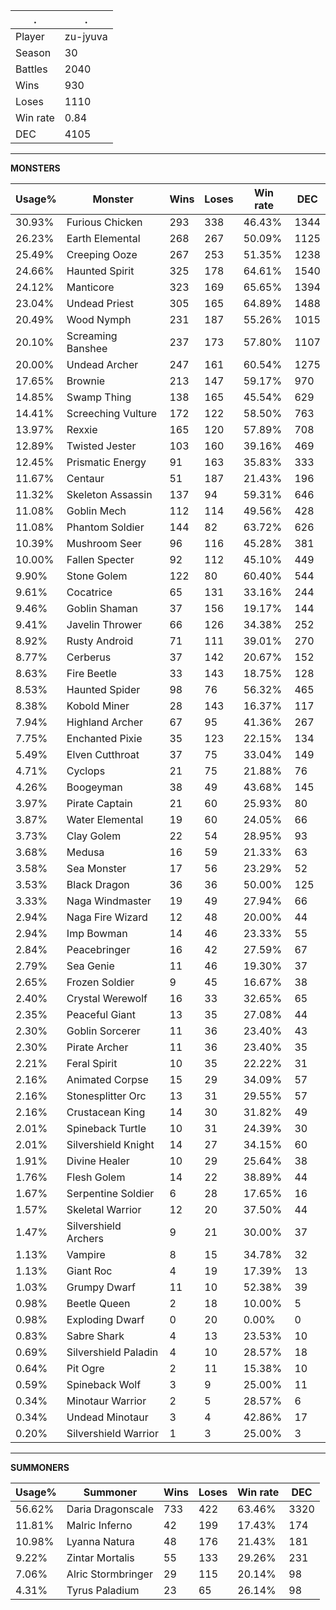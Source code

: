 .|.
|-|-
Player|zu-jyuva
Season|30
Battles|2040
Wins|930
Loses|1110
Win rate|0.84
DEC|4105

---
**MONSTERS**

Usage%|Monster|Wins|Loses|Win rate|DEC|
-|-|-|-|-|-|
30.93%|Furious Chicken|293|338|46.43%|1344|
26.23%|Earth Elemental|268|267|50.09%|1125|
25.49%|Creeping Ooze|267|253|51.35%|1238|
24.66%|Haunted Spirit|325|178|64.61%|1540|
24.12%|Manticore|323|169|65.65%|1394|
23.04%|Undead Priest|305|165|64.89%|1488|
20.49%|Wood Nymph|231|187|55.26%|1015|
20.10%|Screaming Banshee|237|173|57.80%|1107|
20.00%|Undead Archer|247|161|60.54%|1275|
17.65%|Brownie|213|147|59.17%|970|
14.85%|Swamp Thing|138|165|45.54%|629|
14.41%|Screeching Vulture|172|122|58.50%|763|
13.97%|Rexxie|165|120|57.89%|708|
12.89%|Twisted Jester|103|160|39.16%|469|
12.45%|Prismatic Energy|91|163|35.83%|333|
11.67%|Centaur|51|187|21.43%|196|
11.32%|Skeleton Assassin|137|94|59.31%|646|
11.08%|Goblin Mech|112|114|49.56%|428|
11.08%|Phantom Soldier|144|82|63.72%|626|
10.39%|Mushroom Seer|96|116|45.28%|381|
10.00%|Fallen Specter|92|112|45.10%|449|
9.90%|Stone Golem|122|80|60.40%|544|
9.61%|Cocatrice|65|131|33.16%|244|
9.46%|Goblin Shaman|37|156|19.17%|144|
9.41%|Javelin Thrower|66|126|34.38%|252|
8.92%|Rusty Android|71|111|39.01%|270|
8.77%|Cerberus|37|142|20.67%|152|
8.63%|Fire Beetle|33|143|18.75%|128|
8.53%|Haunted Spider|98|76|56.32%|465|
8.38%|Kobold Miner|28|143|16.37%|117|
7.94%|Highland Archer|67|95|41.36%|267|
7.75%|Enchanted Pixie|35|123|22.15%|134|
5.49%|Elven Cutthroat|37|75|33.04%|149|
4.71%|Cyclops|21|75|21.88%|76|
4.26%|Boogeyman|38|49|43.68%|145|
3.97%|Pirate Captain|21|60|25.93%|80|
3.87%|Water Elemental|19|60|24.05%|66|
3.73%|Clay Golem|22|54|28.95%|93|
3.68%|Medusa|16|59|21.33%|63|
3.58%|Sea Monster|17|56|23.29%|52|
3.53%|Black Dragon|36|36|50.00%|125|
3.33%|Naga Windmaster|19|49|27.94%|66|
2.94%|Naga Fire Wizard|12|48|20.00%|44|
2.94%|Imp Bowman|14|46|23.33%|55|
2.84%|Peacebringer|16|42|27.59%|67|
2.79%|Sea Genie|11|46|19.30%|37|
2.65%|Frozen Soldier|9|45|16.67%|38|
2.40%|Crystal Werewolf|16|33|32.65%|65|
2.35%|Peaceful Giant|13|35|27.08%|44|
2.30%|Goblin Sorcerer|11|36|23.40%|43|
2.30%|Pirate Archer|11|36|23.40%|35|
2.21%|Feral Spirit|10|35|22.22%|31|
2.16%|Animated Corpse|15|29|34.09%|57|
2.16%|Stonesplitter Orc|13|31|29.55%|57|
2.16%|Crustacean King|14|30|31.82%|49|
2.01%|Spineback Turtle|10|31|24.39%|30|
2.01%|Silvershield Knight|14|27|34.15%|60|
1.91%|Divine Healer|10|29|25.64%|38|
1.76%|Flesh Golem|14|22|38.89%|44|
1.67%|Serpentine Soldier|6|28|17.65%|16|
1.57%|Skeletal Warrior|12|20|37.50%|44|
1.47%|Silvershield Archers|9|21|30.00%|37|
1.13%|Vampire|8|15|34.78%|32|
1.13%|Giant Roc|4|19|17.39%|13|
1.03%|Grumpy Dwarf|11|10|52.38%|39|
0.98%|Beetle Queen|2|18|10.00%|5|
0.98%|Exploding Dwarf|0|20|0.00%|0|
0.83%|Sabre Shark|4|13|23.53%|10|
0.69%|Silvershield Paladin|4|10|28.57%|18|
0.64%|Pit Ogre|2|11|15.38%|10|
0.59%|Spineback Wolf|3|9|25.00%|11|
0.34%|Minotaur Warrior|2|5|28.57%|6|
0.34%|Undead Minotaur|3|4|42.86%|17|
0.20%|Silvershield Warrior|1|3|25.00%|3|

---
**SUMMONERS**

Usage%|Summoner|Wins|Loses|Win rate|DEC|
-|-|-|-|-|-|
56.62%|Daria Dragonscale|733|422|63.46%|3320|
11.81%|Malric Inferno|42|199|17.43%|174|
10.98%|Lyanna Natura|48|176|21.43%|181|
9.22%|Zintar Mortalis|55|133|29.26%|231|
7.06%|Alric Stormbringer|29|115|20.14%|98|
4.31%|Tyrus Paladium|23|65|26.14%|98|
